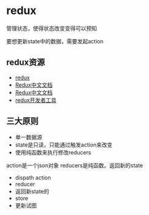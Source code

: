 # redux

管理状态，使得状态改变变得可以预知

要想更新state中的数据，需要发起action

## redux资源

* [redux](https://github.com/reduxjs/redux)
* [Redux中文文档](https://www.redux.org.cn/)
* [Redux中文文档](https://cn.redux.js.org/)
* [redux开发者工具](https://github.com/reduxjs/redux-devtools)

## 三大原则

* 单一数据源
* state是只读，只能通过触发action来改变
* 使用纯函数来执行修改reducers

action是一个json对象
reducers是纯函数。返回新的state

* dispath action
* reducer
* 返回新state的
* store
* 更新试图

